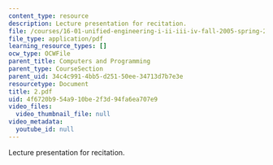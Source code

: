 ```yaml
---
content_type: resource
description: Lecture presentation for recitation.
file: /courses/16-01-unified-engineering-i-ii-iii-iv-fall-2005-spring-2006/4f6720b954a910be2f3d94fa6ea707e9_2.pdf
file_type: application/pdf
learning_resource_types: []
ocw_type: OCWFile
parent_title: Computers and Programming
parent_type: CourseSection
parent_uid: 34c4c991-4bb5-d251-50ee-34713d7b7e3e
resourcetype: Document
title: 2.pdf
uid: 4f6720b9-54a9-10be-2f3d-94fa6ea707e9
video_files:
  video_thumbnail_file: null
video_metadata:
  youtube_id: null
---
```

Lecture presentation for recitation.

